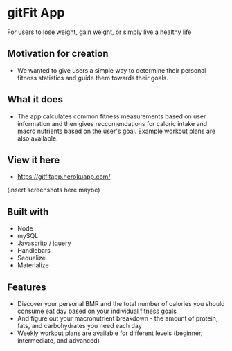# gitFit App

For users to lose weight, gain weight, or simply live a healthy life


## Motivation for creation

* We wanted to give users a simple way to determine their personal fitness statistics and guide them towards their goals.


## What it does

* The app calculates common fitness measurements based on user information and then gives reccomendations for caloric intake and macro nutrients based on the user's goal. Example workout plans are also available.


## View it here

* https://gitfitapp.herokuapp.com/

(insert screenshots here maybe)


## Built with

* Node
* mySQL
* Javascritp / jquery
* Handlebars
* Sequelize
* Materialize


## Features

* Discover your personal BMR and the total number of calories you should consume eat day based on your individual fitness goals
* And figure out your macronutrient breakdown - the amount of protein, fats, and carbohydrates you need each day
* Weekly workout plans are available for different levels (beginner, intermediate, and advanced)

